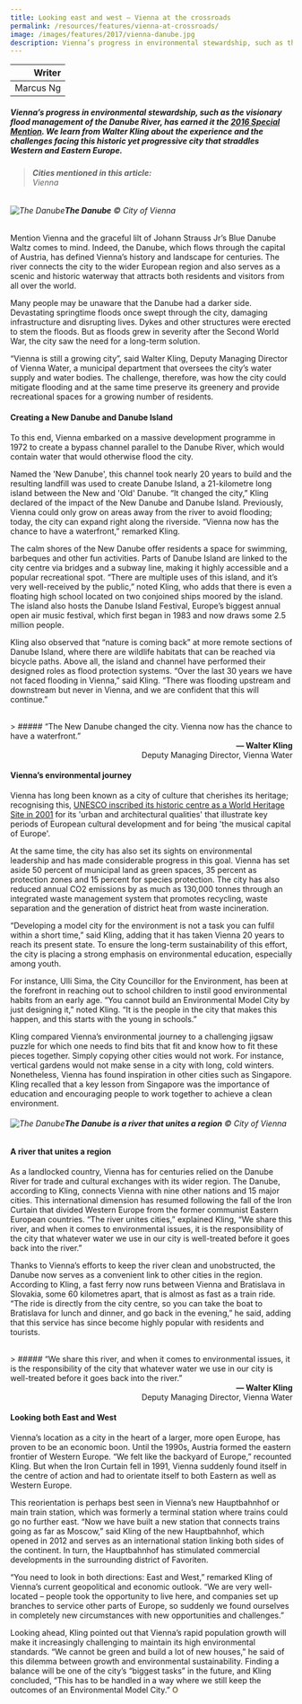 ```yaml
---
title: Looking east and west — Vienna at the crossroads
permalink: /resources/features/vienna-at-crossroads/
image: /images/features/2017/vienna-danube.jpg
description: Vienna’s progress in environmental stewardship, such as the visionary flood management of the Danube River, has earned it the 2016 Special Mention. We learn from Walter Kling about the experience and the challenges facing this historic yet progressive city that straddles Western and Eastern Europe.
---
```


| Writer |
|---:|
| Marcus Ng |

##### Vienna’s progress in environmental stewardship, such as the visionary flood management of the Danube River, has earned it the [2016 Special Mention](/vienna/). We learn from Walter Kling about the experience and the challenges facing this historic yet progressive city that straddles Western and Eastern Europe.

> ###### **Cities mentioned in this article:** <br> Vienna

###### ![The Danube](/images/features/2017/vienna-danube.jpg/)**The Danube** © City of Vienna

Mention Vienna and the graceful lilt of Johann Strauss Jr’s Blue Danube Waltz comes to mind. Indeed, the Danube, which flows through the capital of Austria, has defined Vienna’s history and landscape for centuries. The river connects the city to the wider European region and also serves as a scenic and historic waterway that attracts both residents and visitors from all over the world.

Many people may be unaware that the Danube had a darker side. Devastating springtime floods once swept through the city, damaging infrastructure and disrupting lives. Dykes and other structures were erected to stem the floods. But as floods grew in severity after the Second World War, the city saw the need for a long-term solution.

“Vienna is still a growing city”, said Walter Kling, Deputy Managing Director of Vienna Water, a municipal department that oversees the city’s water supply and water bodies. The challenge, therefore, was how the city could mitigate flooding and at the same time preserve its greenery and provide recreational spaces for a growing number of residents.

#### **Creating a New Danube and Danube Island**

To this end, Vienna embarked on a massive development programme in 1972 to create a bypass channel parallel to the Danube River, which would contain water that would otherwise flood the city.

Named the 'New Danube', this channel took nearly 20 years to build and the resulting landfill was used to create Danube Island, a 21-kilometre long island between the New and 'Old' Danube. “It changed the city,” Kling declared of the impact of the New Danube and Danube Island. Previously, Vienna could only grow on areas away from the river to avoid flooding; today, the city can expand right along the riverside. “Vienna now has the chance to have a waterfront,” remarked Kling.

The calm shores of the New Danube offer residents a space for swimming, barbeques and other fun activities. Parts of Danube Island are linked to the city centre via bridges and a subway line, making it highly accessible and a popular recreational spot. “There are multiple uses of this island, and it’s very well-received by the public,” noted Kling, who adds that there is even a floating high school located on two conjoined ships moored by the island. The island also hosts the Danube Island Festival, Europe’s biggest annual open air music festival, which first began in 1983 and now draws some 2.5 million people.

Kling also observed that “nature is coming back” at more remote sections of Danube Island, where there are wildlife habitats that can be reached via bicycle paths. Above all, the island and channel have performed their designed roles as flood protection systems. “Over the last 30 years we have not faced flooding in Vienna,” said Kling. “There was flooding upstream and downstream but never in Vienna, and we are confident that this will continue.”

<br>
> ##### “The New Danube changed the city. Vienna now has the chance to have a waterfront.”

<div align="right"><b>— Walter Kling</b><br>Deputy Managing Director, Vienna Water</div>

#### **Vienna’s environmental journey**

Vienna has long been known as a city of culture that cherishes its heritage; recognising this, [UNESCO inscribed its historic centre as a World Heritage Site in 2001](https://whc.unesco.org/en/list/1033/) for its 'urban and architectural qualities' that illustrate key periods of European cultural development and for being 'the musical capital of Europe'.

At the same time, the city has also set its sights on environmental leadership and has made considerable progress in this goal. Vienna has set aside 50 percent of municipal land as green spaces, 35 percent as protection zones and 15 percent for species protection. The city has also reduced annual CO2 emissions by as much as 130,000 tonnes through an integrated waste management system that promotes recycling, waste separation and the generation of district heat from waste incineration.

“Developing a model city for the environment is not a task you can fulfil within a short time,” said Kling, adding that it has taken Vienna 20 years to reach its present state. To ensure the long-term sustainability of this effort, the city is placing a strong emphasis on environmental education, especially among youth.

For instance, Ulli Sima, the City Councillor for the Environment, has been at the forefront in reaching out to school children to instil good environmental habits from an early age. “You cannot build an Environmental Model City by just designing it,” noted Kling. “It is the people in the city that makes this happen, and this starts with the young in schools.”

Kling compared Vienna’s environmental journey to a challenging jigsaw puzzle for which one needs to find bits that fit and know how to fit these pieces together. Simply copying other cities would not work. For instance, vertical gardens would not make sense in a city with long, cold winters. Nonetheless, Vienna has found inspiration in other cities such as Singapore. Kling recalled that a key lesson from Singapore was the importance of education and encouraging people to work together to achieve a clean environment.

###### ![The Danube](/images/features/2017/vienna-danube2.jpg/)**The Danube is a river that unites a region** © City of Vienna

#### **A river that unites a region**

As a landlocked country, Vienna has for centuries relied on the Danube River for trade and cultural exchanges with its wider region. The Danube, according to Kling, connects Vienna with nine other nations and 15 major cities. This international dimension has resumed following the fall of the Iron Curtain that divided Western Europe from the former communist Eastern European countries. “The river unites cities,” explained Kling, “We share this river, and when it comes to environmental issues, it is the responsibility of the city that whatever water we use in our city is well-treated before it goes back into the river.”

Thanks to Vienna’s efforts to keep the river clean and unobstructed, the Danube now serves as a convenient link to other cities in the region. According to Kling, a fast ferry now runs between Vienna and Bratislava in Slovakia, some 60 kilometres apart, that is almost as fast as a train ride. “The ride is directly from the city centre, so you can take the boat to Bratislava for lunch and dinner, and go back in the evening,” he said, adding that this service has since become highly popular with residents and tourists.

<br>
> ##### “We share this river, and when it comes to environmental issues, it is the responsibility of the city that whatever water we use in our city is well-treated before it goes back into the river.”

<div align="right"><b>— Walter Kling</b><br>Deputy Managing Director, Vienna Water</div>

#### **Looking both East and West**

Vienna’s location as a city in the heart of a larger, more open Europe, has proven to be an economic boon. Until the 1990s, Austria formed the eastern frontier of Western Europe. “We felt like the backyard of Europe,” recounted Kling. But when the Iron Curtain fell in 1991, Vienna suddenly found itself in the centre of action and had to orientate itself to both Eastern as well as Western Europe.

This reorientation is perhaps best seen in Vienna’s new Hauptbahnhof or main train station, which was formerly a terminal station where trains could go no further east. “Now we have built a new station that connects trains going as far as Moscow,” said Kling of the new Hauptbahnhof, which opened in 2012 and serves as an international station linking both sides of the continent. In turn, the Hauptbahnhof has stimulated commercial developments in the surrounding district of Favoriten.

“You need to look in both directions: East and West,” remarked Kling of Vienna’s current geopolitical and economic outlook. “We are very well-located – people took the opportunity to live here, and companies set up branches to service other parts of Europe, so suddenly we found ourselves in completely new circumstances with new opportunities and challenges.”

Looking ahead, Kling pointed out that Vienna’s rapid population growth will make it increasingly challenging to maintain its high environmental standards. “We cannot be green and build a lot of new houses,” he said of this dilemma between growth and environmental sustainability. Finding a balance will be one of the city’s “biggest tasks” in the future, and Kling concluded, “This has to be handled in a way where we still keep the outcomes of an Environmental Model City.” **<font color="#967942">O</font>**
